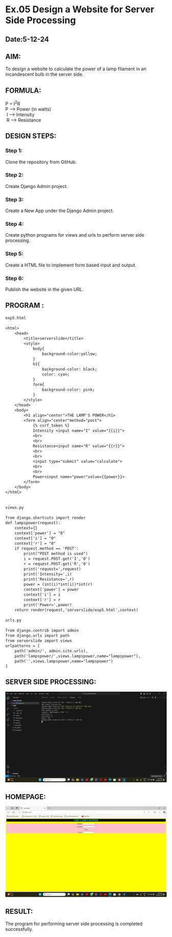 # Ex.05 Design a Website for Server Side Processing
## Date:5-12-24

## AIM:
 To design a website to calculate the power of a lamp filament in an incandescent bulb in the server side. 


## FORMULA:
P = I<sup>2</sup>R
<br> P --> Power (in watts)
<br> I --> Intensity
<br> R --> Resistance

## DESIGN STEPS:

### Step 1:
Clone the repository from GitHub.

### Step 2:
Create Django Admin project.

### Step 3:
Create a New App under the Django Admin project.

### Step 4:
Create python programs for views and urls to perform server side processing.

### Step 5:
Create a HTML file to implement form based input and output.

### Step 6:
Publish the website in the given URL.

## PROGRAM :
```
exp5.html

<html>
    <head>
        <title>serverslide</title>
        <style>
            body{
                background-color:yellow;
            }
            h1{
                background-color: black;
                color: cyan;
            }
            form{
                background-color: pink;
            }
        </style>
    </head>
    <body>
        <h1 align="center">THE LAMP'S POWER</h1>
        <form align="center"method="post">
            {% csrf_token %}
            Intensity <input name="I" value="{{i}}">
            <br>
            <br>
            Resistance<input name="R" value="{{r}}">
            <br>
            <br>
            <input type="submit" value="calculate">
            <br>
            <br>
            Power<input name="power"value={{power}}>
        </form>
    </body>
</html>


views.py

from django.shortcuts import render 
def lampspower(request): 
    context={} 
    context['power'] = "0" 
    context['i'] = "0" 
    context['r'] = "0" 
    if request.method == 'POST': 
        print("POST method is used")
        i = request.POST.get('I','0')
        r = request.POST.get('R','0')
        print('request=',request) 
        print('Intensity=',i) 
        print('Resistance=',r) 
        power = (int(i)*int(i))*int(r)
        context['power'] = power 
        context['i'] = i
        context['r'] = r 
        print('Power=',power) 
    return render(request,'serverslide/exp5.html',context)

urls.py

from django.contrib import admin 
from django.urls import path 
from serverslide import views 
urlpatterns = [ 
    path('admin/', admin.site.urls), 
    path('lampspower/',views.lampspower,name="lampspower"),
    path('',views.lampspower,name="lampspower")
]
```

## SERVER SIDE PROCESSING:

![alt text](code5.png)

## HOMEPAGE:

![alt text](code5.pic.png)

## RESULT:
The program for performing server side processing is completed successfully.
